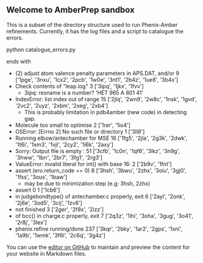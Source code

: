 ## Welcome to AmberPrep sandbox

This is a subset of the directory structure used to run Phenix-Amber refinements. Currently, it has the log files and a script to catalogue the errors.

python catalogue_errors.py

ends with

 - (2) adjust atom valence penalty parameters in APS.DAT, and/or   9 ['1pge', '3nxu', '1cx2', '2pcb', '1w0e', '3nt1', '2b4z', '1ue8', '3b4x']
 - Check contents of "leap.log"                                   3 ['3ipq', '1jkx', '1fvv']
     - 3ipq: resname is a number? 'HET    965  A 801      41'
 - IndexError: list index out of range                           15 ['2jlq', '2wn9', '2w8c', '1nsk', '1gvd', '2vc2', '2uyz', '2xbm', '2xeg', '2xb4']
     - This is probably limitation in pdb4amber (new code) in detecting gap. 
 - Molecule too small to optimise                                 2 ['1rer', '1io4']
 - OSError: [Errno 2] No such file or directory                   1 ['3ll8']
 - Running elbow/antechamber for MSE                             16 ['1fg5', '2jla', '2g3k', '2dwk', '1t6i', '1xm3', '1vjl', '2cy2', '1i6k', '2axy']
 - Sorry:   Output file is empty :                               51 ['3cfb', '1c0n', '1qf6', '3lkz', '3n9g', '3hww', '1brr', '2br7', '3fg1', '2rg3']
 - ValueError: invalid literal for int() with base 16:            2 ['2b9v', '1fnt']
 - assert (ero.return_code == 0)                                  8 ['3hsh', '3bwu', '2zhx', '3oiu', '3gj0', '1fss', '3ous', '1baw']
     - may be due to minimization step (e.g: 3hsh, 2zhx)
 - assert 0                                                       1 ['1cb6']
 - in judgebondtype() of antechamber.c properly, exit             6 ['2ayl', '2onk', '2j6e', '3od5', '3cij', '1zv8']
 - not finished                                                   3 ['2ger', '2f8x', '2izz']
 - of bcc() in charge.c properly, exit                            7 ['2q3z', '1ihi', '3oha', '3gug', '3o41', '2r8j', '3lex']
 - phenix.refine running/done                                   237 ['3kqr', '2bky', '1ar2', '2gps', '1xni', '1a9b', '1wmk', '3f6l', '2c6q', '3g4z']

You can use the [editor on GitHub](https://github.com/nwmoriarty/amber-prep-sandbox/edit/master/README.md) to maintain and preview the content for your website in Markdown files.
